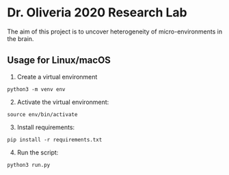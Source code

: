 # Dr. Oliveria 2020 Research Lab

The aim of this project is to uncover heterogeneity of micro-environments in the brain.

## Usage for Linux/macOS

1. Create a virtual environment 
```console
python3 -m venv env
```

2. Activate the virtual environment:
```console
source env/bin/activate
```

3. Install requirements:
```console
pip install -r requirements.txt
```

4. Run the script:
```console
python3 run.py
```
